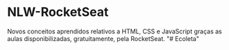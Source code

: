 # NLW-RocketSeat
Novos conceitos aprendidos relativos a HTML, CSS e JavaScript graças as aulas disponibilizadas, gratuitamente, pela RocketSeat.
"# Ecoleta"  
